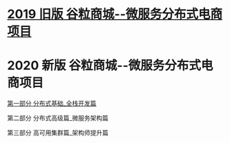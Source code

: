 
# [2019 旧版 谷粒商城--微服务分布式电商项目](https://www.bilibili.com/video/av55643074/?spm_id_from=333.788.videocard.13)

# 2020 新版 谷粒商城--微服务分布式电商项目
  
  [第一部分    分布式基础_全栈开发篇](https://www.bilibili.com/video/BV1Bk4y19769?from=search&seid=16136405646521935348)
  
  第二部分   分布式高级篇_微服务架构篇
  
  第三部分   高可用集群篇_架构师提升篇
